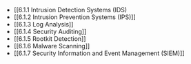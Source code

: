 

- [[6.1.1 Intrusion Detection Systems (IDS)
- [[6.1.2 Intrusion Prevention Systems (IPS)]]
- [[6.1.3 Log Analysis]]
- [[6.1.4 Security Auditing]]
- [[6.1.5 Rootkit Detection]]
- [[6.1.6 Malware Scanning]]
- [[6.1.7 Security Information and Event Management (SIEM)]]